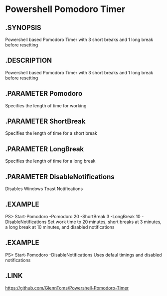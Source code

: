# Powershell Pomodoro Timer
 
## .SYNOPSIS
Powershell based Pomodoro Timer with 3 short breaks and 1 long break before resetting

## .DESCRIPTION
Powershell based Pomodoro Timer with 3 short breaks and 1 long break before resetting

## .PARAMETER Pomodoro
Specifies the length of time for working

## .PARAMETER ShortBreak
Specifies the length of time for a short break

## .PARAMETER LongBreak
Specifies the length of time for a long break

## .PARAMETER DisableNotifications
Disables Windows Toast Notifications

## .EXAMPLE
PS> Start-Pomodoro -Pomodoro 20 -ShortBreak 3 -LongBreak 10 -DisableNotifications
Set work time to 20 minutes, short breaks at 3 minutes, a long break at 10 minutes, and disabled notifications

## .EXAMPLE
PS> Start-Pomodoro -DisableNotifications
Uses defaul timings and disabled notifications

## .LINK
https://github.com/GlennToms/Powershell-Pomodoro-Timer
